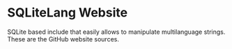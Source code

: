 SQLiteLang Website
==========

SQLite based include that easily allows to manipulate multilanguage strings.
These are the GitHub website sources.
